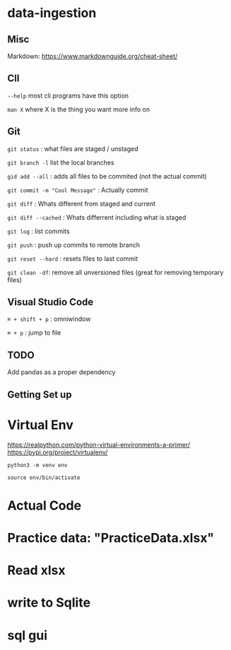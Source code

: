 # data-ingestion

## Misc
Markdown: https://www.markdownguide.org/cheat-sheet/

## ClI
`--help` most cli programs have this option

`man X` where X is the thing you want more info on

## Git
`git status` : what files are staged / unstaged

`git branch -l` list the local branches

`gid add --all` : adds all files to be commited (not the actual commit)

`git commit -m "Cool Message"` : Actually commit

`git diff` : Whats different from staged and current

`git diff --cached` : Whats differrent including what is staged

`git log` : list commits

`git push` : push up commits to remote branch

`git reset --hard` : resets files to last commit

`git clean -df`: remove all unversioned files (great for removing temporary files)

## Visual Studio Code

`⌘ + shift + p` : omniwindow

`⌘ + p` : jump to file

## TODO

Add pandas as a proper dependency 

## Getting Set up

# Virtual Env
https://realpython.com/python-virtual-environments-a-primer/
https://pypi.org/project/virtualenv/

`python3 -m venv env`

`source env/bin/activate`

# Actual Code

# Practice data: "PracticeData.xlsx"
# Read xlsx
# write to Sqlite
# sql gui 